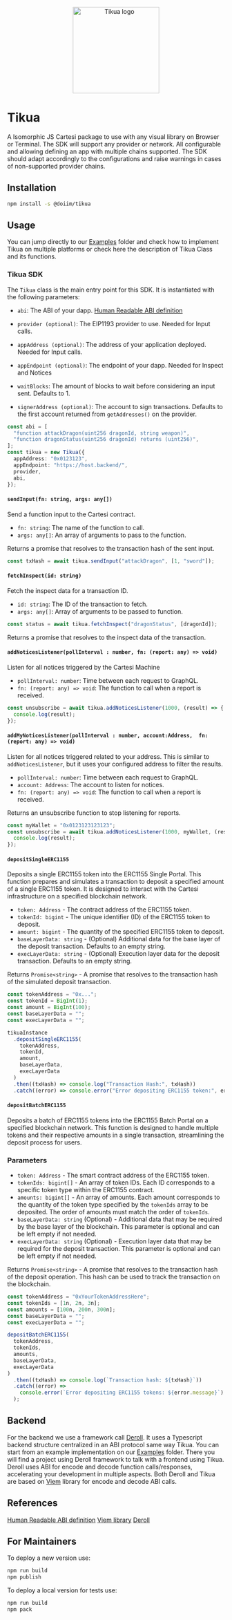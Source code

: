 <p align="center">
  <a href="https://github.com/doiim/cartesi-sdk" title="Tikua Cartesi SDK">
    <img src="https://github.com/doiim/tikua/assets/13040410/27ea5743-61f6-4fc5-b9b5-111ce6023fd7" alt="Tikua logo" width="200" />
  </a>
</p>

# Tikua

A Isomorphic JS Cartesi package to use with any visual library on Browser or Terminal. The SDK will support any provider or network. All configurable and allowing defining an app with multiple chains supported. The SDK should adapt accordingly to the configurations and raise warnings in cases of non-supported provider chains.

## Installation

```sh
npm install -s @doiim/tikua
```

## Usage

You can jump directly to our [Examples](https://github.com/doiim/tikua/tree/master/examples) folder and check how to implement Tikua on multiple platforms or check here the description of Tikua Class and its functions.

### Tikua SDK

The `Tikua` class is the main entry point for this SDK. It is instantiated with the following parameters:

- `abi`: The ABI of your dapp. [Human Readable ABI definition](https://abitype.dev/api/human)
- `provider (optional)`: The EIP1193 provider to use. Needed for Input calls.
- `appAddress (optional)`: The address of your application deployed. Needed for Input calls.
- `appEndpoint (optional)`: The endpoint of your dapp. Needed for Inspect and Notices

- `waitBlocks`: The amount of blocks to wait before considering an input sent. Defaults to 1.
- `signerAddress (optional)`: The account to sign transactions. Defaults to the first account returned from `getAddresses()` on the provider.

```ts
const abi = [
  "function attackDragon(uint256 dragonId, string weapon)",
  "function dragonStatus(uint256 dragonId) returns (uint256)",
];
const tikua = new Tikua({
  appAddress: "0x0123123",
  appEndpoint: "https://host.backend/",
  provider,
  abi,
});
```

#### `sendInput(fn: string, args: any[])`

Send a function input to the Cartesi contract.

- `fn: string`: The name of the function to call.
- `args: any[]`: An array of arguments to pass to the function.

Returns a promise that resolves to the transaction hash of the sent input.

```ts
const txHash = await tikua.sendInput("attackDragon", [1, "sword"]);
```

#### `fetchInspect(id: string)`

Fetch the inspect data for a transaction ID.

- `id: string`: The ID of the transaction to fetch.
- `args: any[]`: Array of arguments to be passed to function.

```ts
const status = await tikua.fetchInspect("dragonStatus", [dragonId]);
```

Returns a promise that resolves to the inspect data of the transaction.

#### `addNoticesListener(pollInterval : number, fn: (report: any) => void)`

Listen for all notices triggered by the Cartesi Machine

- `pollInterval: number`: Time between each request to GraphQL.
- `fn: (report: any) => void`: The function to call when a report is received.

```ts
const unsubscribe = await tikua.addNoticesListener(1000, (result) => {
  console.log(result);
});
```

#### `addMyNoticesListener(pollInterval : number, account:Address,  fn: (report: any) => void)`

Listen for all notices triggered related to your address. This is similar to `addNoticesListener`, but it uses your configured address to filter the results.

- `pollInterval: number`: Time between each request to GraphQL.
- `account: Address`: The account to listen for notices.
- `fn: (report: any) => void`: The function to call when a report is received.

Returns an unsubscribe function to stop listening for reports.

```ts
const myWallet = "0x0123123123123";
const unsubscribe = await tikua.addNoticesListener(1000, myWallet, (result) => {
  console.log(result);
});
```

#### `depositSingleERC1155`

Deposits a single ERC1155 token into the ERC1155 Single Portal. This function prepares and simulates a transaction to deposit a specified amount of a single ERC1155 token. It is designed to interact with the Cartesi infrastructure on a specified blockchain network.

- `token: Address` - The contract address of the ERC1155 token.
- `tokenId: bigint` - The unique identifier (ID) of the ERC1155 token to deposit.
- `amount: bigint` - The quantity of the specified ERC1155 token to deposit.
- `baseLayerData: string` - (Optional) Additional data for the base layer of the deposit transaction. Defaults to an empty string.
- `execLayerData: string` - (Optional) Execution layer data for the deposit transaction. Defaults to an empty string.

Returns `Promise<string>` - A promise that resolves to the transaction hash of the simulated deposit transaction.

```ts
const tokenAddress = "0x...";
const tokenId = BigInt(1);
const amount = BigInt(100);
const baseLayerData = "";
const execLayerData = "";

tikuaInstance
  .depositSingleERC1155(
    tokenAddress,
    tokenId,
    amount,
    baseLayerData,
    execLayerData
  )
  .then((txHash) => console.log("Transaction Hash:", txHash))
  .catch((error) => console.error("Error depositing ERC1155 token:", error));
```

#### `depositBatchERC1155`

Deposits a batch of ERC1155 tokens into the ERC1155 Batch Portal on a specified blockchain network. This function is designed to handle multiple tokens and their respective amounts in a single transaction, streamlining the deposit process for users.

### Parameters

- `token: Address` - The smart contract address of the ERC1155 token.
- `tokenIds: bigint[]` - An array of token IDs. Each ID corresponds to a specific token type within the ERC1155 contract.
- `amounts: bigint[]` - An array of amounts. Each amount corresponds to the quantity of the token type specified by the `tokenIds` array to be deposited. The order of amounts must match the order of `tokenIds`.
- `baseLayerData: string` (Optional) - Additional data that may be required by the base layer of the blockchain. This parameter is optional and can be left empty if not needed.
- `execLayerData: string` (Optional) - Execution layer data that may be required for the deposit transaction. This parameter is optional and can be left empty if not needed.

Returns `Promise<string>` - A promise that resolves to the transaction hash of the deposit operation. This hash can be used to track the transaction on the blockchain.

```ts
const tokenAddress = "0xYourTokenAddressHere";
const tokenIds = [1n, 2n, 3n];
const amounts = [100n, 200n, 300n];
const baseLayerData = "";
const execLayerData = "";

depositBatchERC1155(
  tokenAddress,
  tokenIds,
  amounts,
  baseLayerData,
  execLayerData
)
  .then((txHash) => console.log(`Transaction hash: ${txHash}`))
  .catch((error) =>
    console.error(`Error depositing ERC1155 tokens: ${error.message}`)
  );
```

## Backend

For the backend we use a framework call [Deroll](https://github.com/tuler/deroll). It uses a Typescript backend structure centralized in an ABI protocol same way Tikua. You can start from an example implementation on our [Examples](https://github.com/doiim/tikua/tree/master/examples) folder. There you will find a project using Deroll framework to talk with a frontend using Tikua. Deroll uses ABI for encode and decode function calls/responses, accelerating your development in multiple aspects. Both Deroll and Tikua are based on [Viem](https://viem.sh/) library for encode and decode ABI calls.

## References

[Human Readable ABI definition](https://abitype.dev/api/human)
[Viem library](https://viem.sh/)
[Deroll](https://github.com/tuler/deroll)

## For Maintainers

To deploy a new version use:

```sh
npm run build
npm publish
```

To deploy a local version for tests use:

```sh
npm run build
npm pack
```
